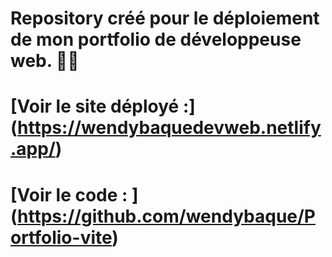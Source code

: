 # Repository créé pour le déploiement de mon portfolio de développeuse web. 👩‍💻

# [Voir le site déployé :] (https://wendybaquedevweb.netlify.app/)

# [Voir le code : ] (https://github.com/wendybaque/Portfolio-vite)


